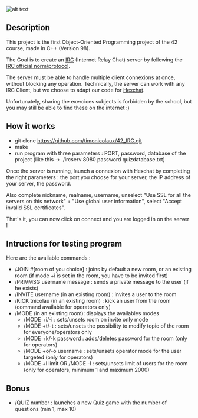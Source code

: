 ![alt text](https://iili.io/2ulgAo7.png)

## Description

This project is the first Object-Oriented Programming project of the 42 course, made in C++ (Version 98).

The Goal is to create an [IRC](https://fr.wikipedia.org/wiki/Internet_Relay_Chat) (Internet Relay Chat) server by following the [IRC official norm/protocol](https://modern.ircdocs.horse/).

The server must be able to handle multiple client connexions at once, without blocking any operation. Technically, the server can work with any IRC Client, but we choose to adapt our code for [Hexchat](https://hexchat.github.io/).

Unfortunately, sharing the exercices subjects is forbidden by the school, but you may still be able to find these on the internet :)

## How it works

- git clone https://github.com/timonicolaux/42_IRC.git
- make
- run program with three parameters : PORT, password, database of the project (like this -> ./ircserv 8080 password quizdatabase.txt)

Once the server is running, launch a connexion with Hexchat by completing the right parameters : the port you choose for your server, the IP address of your server, the password.

Also complete nickname, realname, username, unselect "Use SSL for all the servers on this network" + "Use global user information", select "Accept invalid SSL certificates".

That's it, you can now click on connect and you are logged in on the server !

## Intructions for testing program

Here are the available commands :

- /JOIN #[room of you choice] : joins by default a new room, or an existing room (if mode +i is set in the room, you have to be invited first)
- /PRIVMSG username message : sends a private message to the user (if he exists)
- /INVITE username (in an existing room) : invites a user to the room
- /KICK tnicolau (in an existing room) : kick an user from the room (command available for operators only)
- /MODE (in an existing room): displays the availables modes
  - /MODE +i/-i : sets/unsets room on invite only mode
  - /MODE +t/-t : sets/unsets the possibility to modify topic of the room for everyone/operators only
  - /MODE +k/-k password : adds/deletes password for the room (only for operators)
  - /MODE +o/-o username : sets/unsets operator mode for the user targeted (only for operators)
  - /MODE +l limit OR /MODE -l : sets/unsets limit of users for the room (only for operators, minimum 1 and maximum 2000)
 
## Bonus

- /QUIZ number : launches a new Quiz game with the number of questions (min 1, max 10)
